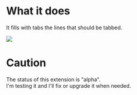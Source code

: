 
# What it does

It fills with tabs the lines that should be tabbed.


![](https://i.gyazo.com/0a9e0962389eff66ed82a2ac2e19d200.gif)


# Caution

The status of this extension is "alpha".  
I'm testing it and I'll fix or upgrade it when needed.